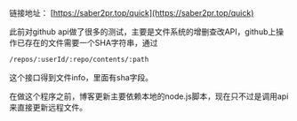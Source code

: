 链接地址：
[https://saber2pr.top/quick](https://saber2pr.top/quick)


此前对github api做了很多的测试，主要是文件系统的增删查改API，github上操作已存在的文件需要一个SHA字符串，通过
```txt
/repos/:userId/:repo/contents/:path

```


这个接口得到文件info，里面有sha字段。


在做这个程序之前，博客更新主要依赖本地的node.js脚本，现在只不过是调用api来直接更新远程文件。

